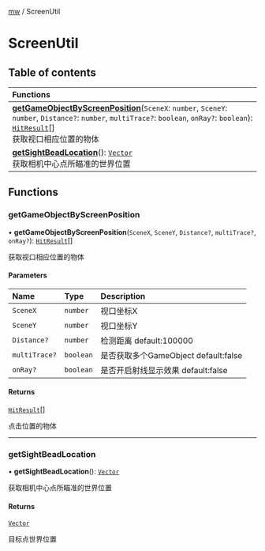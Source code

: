 [mw](Core.mw.md) / ScreenUtil

# ScreenUtil <Badge type="tip" text="Namespace" /> <Score text="ScreenUtil" />

## Table of contents

| Functions |
| :-----|
| **[getGameObjectByScreenPosition](mw.ScreenUtil.md#getgameobjectbyscreenposition)**(`SceneX`: `number`, `SceneY`: `number`, `Distance?`: `number`, `multiTrace?`: `boolean`, `onRay?`: `boolean`): [`HitResult`](../classes/mw.HitResult.md)[] <br> 获取视口相应位置的物体|
| **[getSightBeadLocation](mw.ScreenUtil.md#getsightbeadlocation)**(): [`Vector`](../classes/mw.Vector.md) <br> 获取相机中心点所瞄准的世界位置|

## Functions

### getGameObjectByScreenPosition <Score text="getGameObjectByScreenPosition" /> 

• **getGameObjectByScreenPosition**(`SceneX`, `SceneY`, `Distance?`, `multiTrace?`, `onRay?`): [`HitResult`](../classes/mw.HitResult.md)[] <Badge type="tip" text="client" />

获取视口相应位置的物体


#### Parameters

| Name | Type | Description |
| :------ | :------ | :------ |
| `SceneX` | `number` | 视口坐标X |
| `SceneY` | `number` | 视口坐标Y |
| `Distance?` | `number` | 检测距离 default:100000 |
| `multiTrace?` | `boolean` | 是否获取多个GameObject default:false |
| `onRay?` | `boolean` | 是否开启射线显示效果 default:false |

#### Returns

[`HitResult`](../classes/mw.HitResult.md)[]

点击位置的物体

___

### getSightBeadLocation <Score text="getSightBeadLocation" /> 

• **getSightBeadLocation**(): [`Vector`](../classes/mw.Vector.md) <Badge type="tip" text="client" />

获取相机中心点所瞄准的世界位置


#### Returns

[`Vector`](../classes/mw.Vector.md)

目标点世界位置
